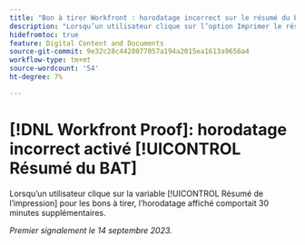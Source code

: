 ```yaml
---
title: "Bon à tirer Workfront : horodatage incorrect sur le résumé du bon à tirer"
description: "Lorsqu’un utilisateur clique sur l’option Imprimer le résumé pour les bons à tirer, l’horodatage qui s’affiche comporte 30 minutes supplémentaires."
hidefromtoc: true
feature: Digital Content and Documents
source-git-commit: 9e32c28c4428077057a194a2015ea1613a9656a4
workflow-type: tm+mt
source-wordcount: '54'
ht-degree: 7%

---
```



# [!DNL Workfront Proof]: horodatage incorrect activé [!UICONTROL Résumé du BAT]

Lorsqu’un utilisateur clique sur la variable [!UICONTROL Résumé de l’impression] pour les bons à tirer, l’horodatage affiché comportait 30 minutes supplémentaires.

_Premier signalement le 14 septembre 2023._
